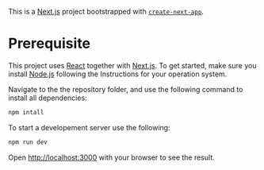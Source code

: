 This is a [Next.js](https://nextjs.org/) project bootstrapped with [`create-next-app`](https://github.com/vercel/next.js/tree/canary/packages/create-next-app).

# Prerequisite

This project uses [React](https://react.dev/versions) together with [Next.js](https://nextjs.org/). To get started, make sure you install [Node.js](https://nodejs.org/en) following the Instructions for your operation system.

Navigate to the the repository folder, and use the following command to install all dependencies:

```bash
npm intall
```

To start a developement server use the following:

```bash
npm run dev
```

Open [http://localhost:3000](http://localhost:3000) with your browser to see the result.
